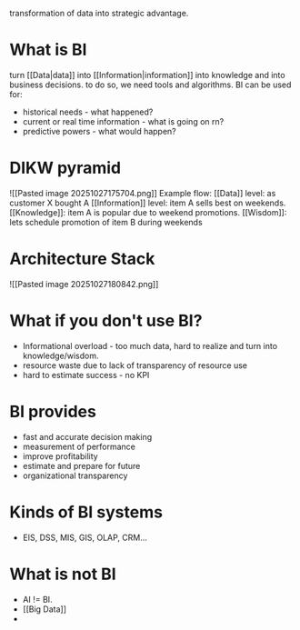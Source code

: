 transformation of data into strategic advantage.
# What is BI
turn [[Data|data]] into [[Information|information]] into knowledge and into business decisions.
to do so, we need tools and algorithms.
BI can be used for: 
* historical needs - what happened?
* current or real time information - what is going on rn?
* predictive powers - what would happen?
# DIKW pyramid
![[Pasted image 20251027175704.png]]
Example flow: 
[[Data]] level: as customer X bought A
[[Information]] level:  item A sells best on weekends. 
[[Knowledge]]: item A is popular due to weekend promotions.
[[Wisdom]]: lets schedule promotion of item B during weekends

# Architecture Stack

![[Pasted image 20251027180842.png]]

# What if you don't use BI?
* Informational overload - too much data, hard to realize and turn into knowledge/wisdom.
* resource waste due to lack of transparency of resource use
* hard to estimate success - no KPI

# BI provides
* fast and accurate decision making
* measurement of performance
* improve profitability
* estimate and prepare for future
* organizational transparency
# Kinds of BI systems
* EIS, DSS, MIS, GIS, OLAP, CRM...

# What is not BI
* AI != BI.
* [[Big Data]]
* 
